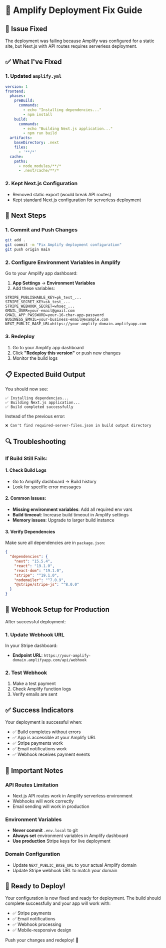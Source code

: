 # 🚀 Amplify Deployment Fix Guide

## 🔧 Issue Fixed
The deployment was failing because Amplify was configured for a static site, but Next.js with API routes requires serverless deployment.

## ✅ What I've Fixed

### 1. **Updated `amplify.yml`**
```yaml
version: 1
frontend:
  phases:
    preBuild:
      commands:
        - echo "Installing dependencies..."
        - npm install
    build:
      commands:
        - echo "Building Next.js application..."
        - npm run build
  artifacts:
    baseDirectory: .next
    files:
      - '**/*'
  cache:
    paths:
      - node_modules/**/*
      - .next/cache/**/*
```

### 2. **Kept Next.js Configuration**
- Removed static export (would break API routes)
- Kept standard Next.js configuration for serverless deployment

## 🚀 Next Steps

### 1. **Commit and Push Changes**
```bash
git add .
git commit -m "Fix Amplify deployment configuration"
git push origin main
```

### 2. **Configure Environment Variables in Amplify**
Go to your Amplify app dashboard:
1. **App Settings** → **Environment Variables**
2. Add these variables:

```env
STRIPE_PUBLISHABLE_KEY=pk_test_...
STRIPE_SECRET_KEY=sk_test_...
STRIPE_WEBHOOK_SECRET=whsec_...
GMAIL_USER=your-email@gmail.com
GMAIL_APP_PASSWORD=your-16-char-app-password
BUSINESS_EMAIL=your-business-email@example.com
NEXT_PUBLIC_BASE_URL=https://your-amplify-domain.amplifyapp.com
```

### 3. **Redeploy**
1. Go to your Amplify app dashboard
2. Click **"Redeploy this version"** or push new changes
3. Monitor the build logs

## 📋 Expected Build Output

You should now see:
```
✅ Installing dependencies...
✅ Building Next.js application...
✅ Build completed successfully
```

Instead of the previous error:
```
❌ Can't find required-server-files.json in build output directory
```

## 🔍 Troubleshooting

### If Build Still Fails:

#### 1. **Check Build Logs**
- Go to Amplify dashboard → Build history
- Look for specific error messages

#### 2. **Common Issues:**
- **Missing environment variables**: Add all required env vars
- **Build timeout**: Increase build timeout in Amplify settings
- **Memory issues**: Upgrade to larger build instance

#### 3. **Verify Dependencies**
Make sure all dependencies are in `package.json`:
```json
{
  "dependencies": {
    "next": "15.5.4",
    "react": "19.1.0",
    "react-dom": "19.1.0",
    "stripe": "^19.1.0",
    "nodemailer": "^7.0.9",
    "@stripe/stripe-js": "^8.0.0"
  }
}
```

## 🎯 Webhook Setup for Production

After successful deployment:

### 1. **Update Webhook URL**
In your Stripe dashboard:
- **Endpoint URL**: `https://your-amplify-domain.amplifyapp.com/api/webhook`

### 2. **Test Webhook**
1. Make a test payment
2. Check Amplify function logs
3. Verify emails are sent

## ✅ Success Indicators

Your deployment is successful when:
- ✅ Build completes without errors
- ✅ App is accessible at your Amplify URL
- ✅ Stripe payments work
- ✅ Email notifications work
- ✅ Webhook receives payment events

## 🚨 Important Notes

### **API Routes Limitation**
- Next.js API routes work in Amplify serverless environment
- Webhooks will work correctly
- Email sending will work in production

### **Environment Variables**
- **Never commit** `.env.local` to git
- **Always set** environment variables in Amplify dashboard
- **Use production** Stripe keys for live deployment

### **Domain Configuration**
- Update `NEXT_PUBLIC_BASE_URL` to your actual Amplify domain
- Update Stripe webhook URL to match your domain

## 🎉 Ready to Deploy!

Your configuration is now fixed and ready for deployment. The build should complete successfully and your app will work with:
- ✅ Stripe payments
- ✅ Email notifications
- ✅ Webhook processing
- ✅ Mobile-responsive design

Push your changes and redeploy! 🚀
